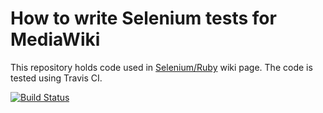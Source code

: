 # How to write Selenium tests for MediaWiki

This repository holds code used in [Selenium/Ruby](https://www.mediawiki.org/wiki/Selenium/Ruby) wiki page. The code is tested using Travis CI.

[![Build Status](https://travis-ci.org/zeljkofilipin/selenium-mediawiki-rb.svg?branch=master)](https://travis-ci.org/zeljkofilipin/selenium-mediawiki-rb)
